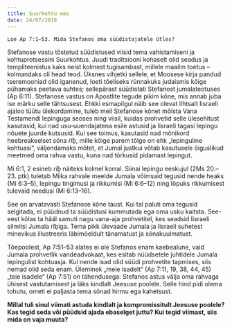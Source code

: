 ```yaml
---
title: Suurkohtu ees
date: 24/07/2018
---
```


`Loe Ap 7:1–53. Mida Stefanos oma süüdistajatele ütles?`

Stefanose vastu tõstetud süüdistused viisid tema vahistamiseni ja kohtuprotsessini
Suurkohtus. Juudi traditsiooni kohaselt olid seadus ja templiteenistus kaks
neist kolmest tugisambast, millele maailm toetus – kolmandaks oli head teod.
Üksnes vihjetki sellele, et Moosese kirja pandud tseremooniad olid iganenud,
loeti tõeliseks rünnakuks judaismis kõige pühamaks peetava suhtes; sellepärast
süüdistati Stefanost jumalateotuses (Ap 6:11). Stefanose vastus on Apostlite
tegude pikim kõne, mis annab juba ise märku selle tähtsusest. Ehkki esmapilgul
näib see olevat lihtsalt Iisraeli ajaloo tüütu ülekordamine, tuleb meil Stefanose
kõnet mõista Vana Testamendi lepinguga seoses ning viisil, kuidas prohvetid
selle ülesehitust kasutasid, kui nad usu-uuendajatena esile astusid ja Iisraeli
tagasi lepingu nõuete juurde kutsusid. Kui see toimus, kasutasid nad mõnikord
heebreakeelset sõna _rîḇ_, mille kõige parem tõlge on ehk „lepinguline kohtuasi“,
väljendamaks mõtet, et Jumal justkui võtab kasutusele õiguslikud meetmed
oma rahva vastu, kuna nad tõrkusid pidamast lepingut.

Mi 6:1, 2 esineb _rîḇ_ näiteks kolmel korral. Siinai lepingu eeskujul (2Ms 20.–23.
ptk) tuletab Miika rahvale meelde Jumala võimsaid tegusid nende heaks (Mi
6:3–5), lepingu tingimusi ja rikkumisi (Mi 6:6–12) ning lõpuks rikkumisest tulevaid
needusi (Mi 6:13–16).

See on arvatavasti Stefanose kõne taust. Kui tal paluti oma tegusid selgitada,
ei püüdnud ta süüdistusi kummutada ega oma usku kaitsta. See-eest kõlas ta
hääl samuti nagu vana-aja prohvetitel, kes seadsid Iisraeli silmitsi Jumala rîḇiga.
Tema pikk ülevaade Jumala ja Iisraeli suhetest minevikus illustreeris läbimõeldult
tänamatust ja sõnakuulmatust.

Tõepoolest, Ap 7:51–53 alates ei ole Stefanos enam kaebealune, vaid Jumala
prohvetlik vandeadvokaat, kes esitab nüüdsetele juhtidele Jumala lepingulist
kohtuasja. Kui nende isad olid süüdi prohvetite tapmises, siis nemad olid seda
enam. Üleminek „meie isadelt“ (Ap 7:11, 19, 38, 44, 45) „teie isadele“ (Ap 7:51) on
tähendusega: Stefanos astus välja oma rahvaga ühisest vastutamisest ja läks
kindlalt Jeesuse poolele. Selle hind pidi olema tohutu, ometi ei paljasta tema
sõnad hirmu ega kahetsust.

**Millal tuli sinul viimati astuda kindlalt ja kompromissitult Jeesuse poolele?
Kas tegid seda või püüdsid ajada ebaselget juttu? Kui tegid viimast, siis
mida on vaja muuta?**
